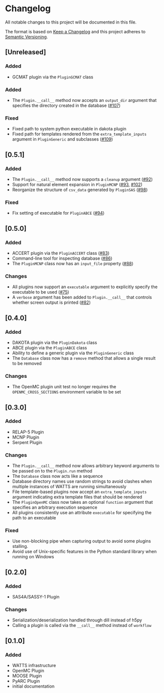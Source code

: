 # Changelog

All notable changes to this project will be documented in this file.

The format is based on [Keep a Changelog](http://keepachangelog.com/en/1.0.0/)
and this project adheres to [Semantic Versioning](http://semver.org/spec/v2.0.0.html).

## [Unreleased]

### Added

* GCMAT plugin via the `PluginGCMAT` class

### Added

* The `Plugin.__call__` method now accepts an `output_dir` argument that
  specifies the directory created in the database
  ([#107](https://github.com/watts-dev/watts/pull/107))

### Fixed

* Fixed path to system python executable in dakota plugin
* Fixed path for templates rendered from the `extra_template_inputs` argument in
  `PluginGeneric` and subclasses
  ([#109](https://github.com/watts-dev/watts/pull/109))

## [0.5.1]

### Added

* The `Plugin.__call__` method now supports a `cleanup` argument
  ([#92](https://github.com/watts-dev/watts/pull/92))
* Support for natural element expansion in `PluginMCNP`
  ([#93](https://github.com/watts-dev/watts/pull/93),
  [#102](https://github.com/watts-dev/watts/pull/102))
* Reorganize the structure of `csv_data` generated by `PluginSAS` ([#98](https://github.com/watts-dev/watts/pull/98))

### Fixed

* Fix setting of executable for `PluginABCE` ([#94](https://github.com/watts-dev/watts/pull/94))

## [0.5.0]

### Added

* ACCERT plugin via the `PluginACCERT` class ([#83](https://github.com/watts-dev/watts/pull/83))
* Command-line tool for inspecting database ([#86](https://github.com/watts-dev/watts/pull/87))
* The `PluginMCNP` class now has an `input_file` property ([#88](https://github.com/watts-dev/watts/pull/88))

### Changes

* All plugins now support an `executable` argument to explicitly specify the
  executable to be used ([#75](https://github.com/watts-dev/watts/pull/75))
* A `verbose` argument has been added to `Plugin.__call__` that controls whether
  screen output is printed ([#82](https://github.com/watts-dev/watts/pull/82))

## [0.4.0]

### Added

* DAKOTA plugin via the `PluginDakota` class
* ABCE plugin via the `PluginABCE` class
* Ability to define a generic plugin via the `PluginGeneric` class
* The `Database` class now has a `remove` method that allows a single result to
  be removed

### Changes

* The OpenMC plugin unit test no longer requires the `OPENMC_CROSS_SECTIONS`
  environment variable to be set

## [0.3.0]

### Added

* RELAP-5 Plugin
* MCNP Plugin
* Serpent Plugin

### Changes

* The `Plugin.__call__` method now allows arbitrary keyword arguments to be
  passed on to the `Plugin.run` method
* The `Database` class now acts like a sequence
* Database directory names use random strings to avoid clashes when multiple
  instances of WATTS are running simultaneously
* File template-based plugins now accept an `extra_template_inputs` argument
  indicating extra template files that should be rendered
* The `PluginOpenMC` class now takes an optional `function` argument that
  specifies an arbitrary execution sequence
* All plugins consistently use an attribute `executable` for specifying the path
  to an executable

### Fixed

* Use non-blocking pipe when capturing output to avoid some plugins stalling.
* Avoid use of Unix-specific features in the Python standard library when
  running on Windows

## [0.2.0]

### Added

* SAS4A/SASSY-1 Plugin

### Changes

* Serialization/deserialization handled through dill instead of h5py
* Calling a plugin is called via the `__call__` method instead of `workflow`

## [0.1.0]

### Added

* WATTS infrastructure
* OpenMC Plugin
* MOOSE Plugin
* PyARC Plugin
* initial documentation
